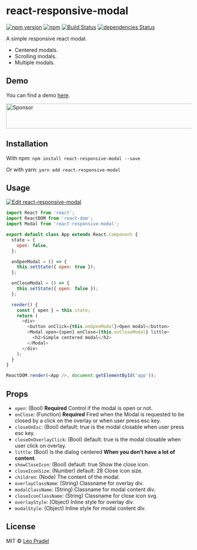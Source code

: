 # react-responsive-modal

[![npm version](https://badge.fury.io/js/react-responsive-modal.svg)](https://badge.fury.io/js/react-responsive-modal)
[![npm](https://img.shields.io/npm/dm/react-responsive-modal.svg)](https://www.npmjs.com/package/react-responsive-modal)
[![Build Status](https://travis-ci.org/pradel/react-responsive-modal.svg?branch=master)](https://travis-ci.org/pradel/react-responsive-modal)
[![dependencies Status](https://david-dm.org/pradel/react-responsive-modal/status.svg)](https://david-dm.org/pradel/react-responsive-modal)

A simple responsive react modal.
- Centered modals.
- Scrolling modals.
- Multiple modals.

## Demo

You can find a demo [here](https://react-responsive-modal.leopradel.com/).

<a target='_blank' rel='nofollow' href='https://app.codesponsor.io/link/TPcxj3ZMAXdSxzhvJ7SzjaQY/pradel/react-responsive-modal'>
  <img alt='Sponsor' width='888' height='68' src='https://app.codesponsor.io/embed/TPcxj3ZMAXdSxzhvJ7SzjaQY/pradel/react-responsive-modal.svg' />
</a>

## Installation

With npm: `npm install react-responsive-modal --save`

Or with yarn: `yarn add react-responsive-modal`

## Usage

[![Edit react-responsive-modal](https://codesandbox.io/static/img/play-codesandbox.svg)](https://codesandbox.io/s/9jxp669j2o)

```javascript
import React from 'react';
import ReactDOM from 'react-dom';
import Modal from 'react-responsive-modal';

export default class App extends React.Component {
  state = {
    open: false,
  };

  onOpenModal = () => {
    this.setState({ open: true });
  };

  onCloseModal = () => {
    this.setState({ open: false });
  };

  render() {
    const { open } = this.state;
    return (
      <div>
        <button onClick={this.onOpenModal}>Open modal</button>
        <Modal open={open} onClose={this.onCloseModal} little>
          <h2>Simple centered modal</h2>
        </Modal>
      </div>
    );
  }
}

ReactDOM.render(<App />, document.getElementById('app'));
```

## Props

- `open`: (Bool) __Required__ Control if the modal is open or not.
- `onClose`: (Function) __Required__ Fired when the Modal is requested to be closed by a click on the overlay or when user press esc key.
- `closeOnEsc`: (Bool) default: true is the modal closable when user press esc key.
- `closeOnOverlayClick`: (Bool) default: true is the modal closable when user click on overlay.
- `little`: (Bool) Is the dialog centered __When you don't have a lot of content__.
- `showCloseIcon`: (Bool) default: true Show the close icon.
- `closeIconSize`: (Number) default: 28 Close icon size.
- `children`: (Node) The content of the modal.
- `overlayClassName`: (String) Classname for overlay div.
- `modalClassName`: (String) Classname for modal content div.
- `closeIconClassName`: (String) Classname for close icon svg.
- `overlayStyle`: (Object) Inline style for overlay div.
- `modalStyle`: (Object) Inline style for modal content div.

## License

MIT © [Léo Pradel](https://www.leopradel.com/)
